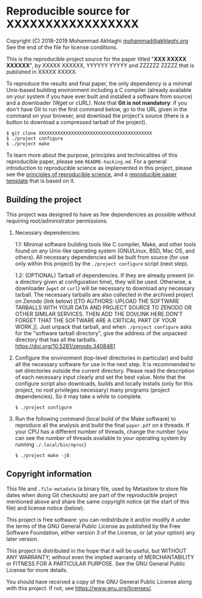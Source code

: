 Reproducible source for XXXXXXXXXXXXXXXXX
=========================================

Copyright (C) 2018-2019 Mohammad Akhlaghi <mohammad@akhlaghi.org>\
See the end of the file for license conditions.

This is the reproducible project source for the paper titled "**XXX XXXXX
XXXXXX**", by XXXXX XXXXXX, YYYYYY YYYYY and ZZZZZZ ZZZZZ that is published
in XXXXX XXXXX.

To reproduce the results and final paper, the only dependency is a minimal
Unix-based building environment including a C compiler (already available
on your system if you have ever built and installed a software from source)
and a downloader (Wget or cURL). Note that **Git is not mandatory**: if you
don't have Git to run the first command below, go to the URL given in the
command on your browser, and download the project's source (there is a
button to download a compressed tarball of the project).

```shell
$ git clone XXXXXXXXXXXXXXXXXXXXXXXXXXXXXXXXXXXXXXXXXX
$ ./project configure
$ ./project make
```

To learn more about the purpose, principles and technicalities of this
reproducible paper, please see `README-hacking.md`. For a general
introduction to reproducible science as implemented in this project, please
see the [principles of reproducible
science](http://akhlaghi.org/reproducible-science.html), and a
[reproducible paper
template](https://gitlab.com/makhlaghi/reproducible-paper) that is based on
it.





Building the project
--------------------

This project was designed to have as few dependencies as possible without
requiring root/administrator permissions.

1. Necessary dependencies:

   1.1: Minimal software building tools like C compiler, Make, and other
        tools found on any Unix-like operating system (GNU/Linux, BSD, Mac
        OS, and others). All necessary dependencies will be built from
        source (for use only within this project) by the `./project
        configure` script (next step).

   1.2: (OPTIONAL) Tarball of dependencies. If they are already present (in
        a directory given at configuration time), they will be
        used. Otherwise, a downloader (`wget` or `curl`) will be necessary
        to download any necessary tarball. The necessary tarballs are also
        collected in the archived project on Zenodo (link below) [[TO
        AUTHORS: UPLOAD THE SOFTWARE TARBALLS WITH YOUR DATA AND PROJECT
        SOURCE TO ZENODO OR OTHER SIMILAR SERVICES. THEN ADD THE DOI/LINK
        HERE.DON'T FORGET THAT THE SOFTWARE ARE A CRITICAL PART OF YOUR
        WORK.]]. Just unpack that tarball, and when `./project configure`
        asks for the "software tarball directory", give the address of the
        unpacked directory that has all the tarballs.
          https://doi.org/10.5281/zenodo.3408481

2. Configure the environment (top-level directories in particular) and
   build all the necessary software for use in the next step. It is
   recommended to set directories outside the current directory. Please
   read the description of each necessary input clearly and set the best
   value. Note that the configure script also downloads, builds and locally
   installs (only for this project, no root privileges necessary) many
   programs (project dependencies). So it may take a while to complete.

     ```shell
     $ ./project configure
     ```

3. Run the following command (local build of the Make software) to
   reproduce all the analysis and build the final `paper.pdf` on `8`
   threads. If your CPU has a different number of threads, change the
   number (you can see the number of threads available to your operating
   system by running `./.local/bin/nproc`)

     ```shell
     $ ./project make -j8
     ```





Copyright information
---------------------

This file and `.file-metadata` (a binary file, used by Metastore to store
file dates when doing Git checkouts) are part of the reproducible project
mentioned above and share the same copyright notice (at the start of this
file) and license notice (below).

This project is free software: you can redistribute it and/or modify it
under the terms of the GNU General Public License as published by the Free
Software Foundation, either version 3 of the License, or (at your option)
any later version.

This project is distributed in the hope that it will be useful, but WITHOUT
ANY WARRANTY; without even the implied warranty of MERCHANTABILITY or
FITNESS FOR A PARTICULAR PURPOSE. See the GNU General Public License for
more details.

You should have received a copy of the GNU General Public License along
with this project.  If not, see <https://www.gnu.org/licenses/>.